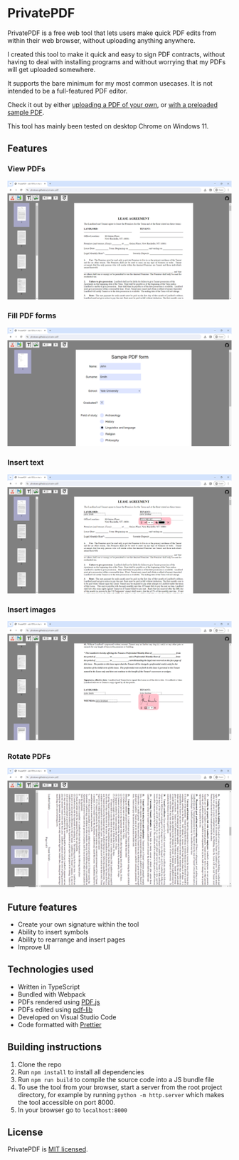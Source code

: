 # PrivatePDF

PrivatePDF is a free web tool that lets users make quick PDF edits from within their web browser, without uploading anything anywhere.

I created this tool to make it quick and easy to sign PDF contracts, without having to deal with installing programs and without worrying that my PDFs will get uploaded somewhere.

It supports the bare minimum for my most common usecases. It is not intended to be a full-featured PDF editor.

Check it out by either [uploading a PDF of your own](https://photown.github.io/private-pdf/), or [with a preloaded sample PDF](https://photown.github.io/private-pdf/?pdf=https://raw.githubusercontent.com/photown/private-pdf/09b3a899cbce5ba2d5241110e944139d7f7e161a/readme/sample.pdf).

This tool has mainly been tested on desktop Chrome on Windows 11.

## Features

### View PDFs

![<img src="readme/view_pdfs.png">](readme/view_pdfs.png)

### Fill PDF forms

![<img src="readme/fill_forms.png">](readme/fill_forms.png)

### Insert text

![<img src="readme/insert_text.png">](readme/insert_text.png)

### Insert images

![<img src="readme/insert_images.png">](readme/insert_images.png)

### Rotate PDFs

![<img src="readme/rotate_pdfs.png">](readme/rotate_pdfs.png)

## Future features

- Create your own signature within the tool
- Ability to insert symbols
- Ability to rearrange and insert pages
- Improve UI

## Technologies used

- Written in TypeScript
- Bundled with Webpack
- PDFs rendered using [PDF.js](https://mozilla.github.io/pdf.js/)
- PDFs edited using [pdf-lib](https://github.com/Hopding/pdf-lib)
- Developed on Visual Studio Code
- Code formatted with [Prettier](https://prettier.io/)

## Building instructions

1. Clone the repo
2. Run `npm install` to install all dependencies
3. Run `npm run build` to compile the source code into a JS bundle file
4. To use the tool from your browser, start a server from the root project directory, for example by running `python -m http.server` which makes the tool accessible on port 8000.
5. In your browser go to `localhost:8000`

## License

PrivatePDF is [MIT licensed](LICENSE).
